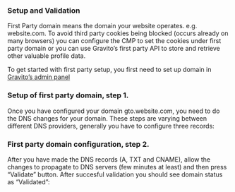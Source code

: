 ### Setup and Validation
First Party domain means the domain your website operates. e.g. website.com. To avoid third party cookies being blocked (occurs already on many browsers) you can configure the CMP to set the cookies under first party domain or you can use Gravito’s first party API to store and retrieve other valuable profile data.

To get started with first party setup, you first need to set up domain in [Gravito’s admin panel](https://adminv2.gravito.net)


### Setup of first party domain, step 1.
Once you have configured your domain gto.website.com, you need to do the DNS changes for your domain. These steps are varying between different DNS providers, generally you have to configure three records:


### First party domain configuration, step 2.
After you have made the DNS records (A, TXT and CNAME), allow the changes to propagate to DNS servers (few minutes at least) and then press “Validate” button. After succesful validation you should see domain status as “Validated”: